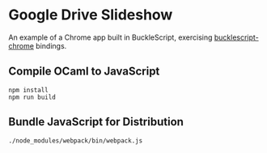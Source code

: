 # Google Drive Slideshow

An example of a Chrome app built in BuckleScript, exercising [bucklescript-chrome](https://www.github.com/thoughtbot/bucklescript-chrome) bindings.

## Compile OCaml to JavaScript

```
npm install
npm run build
```

## Bundle JavaScript for Distribution

```
./node_modules/webpack/bin/webpack.js
```
